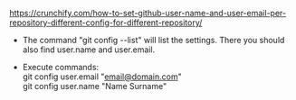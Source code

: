 https://crunchify.com/how-to-set-github-user-name-and-user-email-per-repository-different-config-for-different-repository/   

* The command "git config --list" will list the settings. There you should also find user.name and user.email.   

* Execute commands:   
git config user.email "email@domain.com"   
git config user.name "Name Surname"   